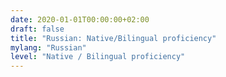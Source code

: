 ```yaml
---
date: 2020-01-01T00:00:00+02:00
draft: false
title: "Russian: Native/Bilingual proficiency"
mylang: "Russian"
level: "Native / Bilingual proficiency"
---
```

